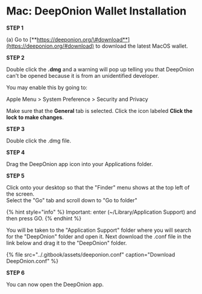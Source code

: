 # Mac: DeepOnion Wallet Installation

**STEP 1**  
  
\(a\) Go to [**https://deeponion.org/\#download**](https://deeponion.org/#download) to download the latest MacOS wallet.  
  
**STEP 2**  
  
Double click the **.dmg** and a warning will pop up telling you that DeepOnion can't be opened because it is from an unidentified developer.  
  
You may enable this by going to:  
  
Apple Menu &gt; System Preference &gt; Security and Privacy  
  
Make sure that the **General** tab is selected. Click the icon labeled **Click the lock to make changes**.  
  
**STEP 3**  
  
Double click the .dmg file.  
  
**STEP 4**  
  
Drag the DeepOnion app icon into your Applications folder.  
  
**STEP 5**  
  
Click onto your desktop so that the "Finder" menu shows at the top left of the screen.  
Select the "Go" tab and scroll down to "Go to folder"

{% hint style="info" %}
Important: enter \(~/Library/Application Support\) and then press GO.
{% endhint %}

You will be taken to the "Application Support" folder where you will search for the "DeepOnion" folder and open it. Next download the .conf file in the link below and drag it to the "DeepOnion" folder.

{% file src="../.gitbook/assets/deeponion.conf" caption="Download DeepOnion.conf" %}

**STEP 6**  
  
You can now open the DeepOnion app.
